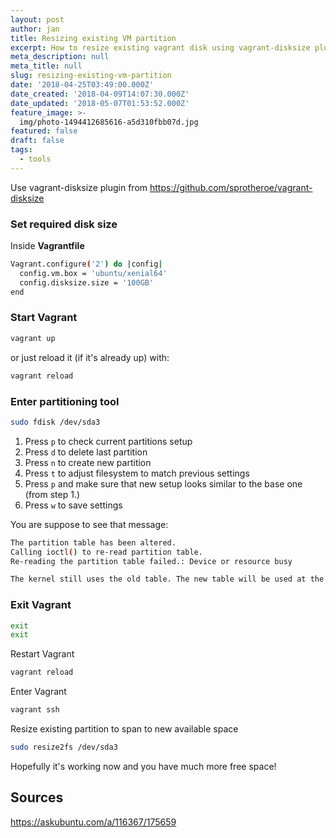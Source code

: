 ```yaml
---
layout: post
author: jan
title: Resizing existing VM partition
excerpt: How to resize existing vagrant disk using vagrant-disksize plugin.
meta_description: null
meta_title: null
slug: resizing-existing-vm-partition
date: '2018-04-25T03:49:00.000Z'
date_created: '2018-04-09T14:07:30.000Z'
date_updated: '2018-05-07T01:53:52.000Z'
feature_image: >-
  img/photo-1494412685616-a5d310fbb07d.jpg
featured: false
draft: false
tags:
  - tools
---
```

Use vagrant-disksize plugin from https://github.com/sprotheroe/vagrant-disksize

### Set required disk size
Inside **Vagrantfile**
```bash
Vagrant.configure('2') do |config|
  config.vm.box = 'ubuntu/xenial64'
  config.disksize.size = '100GB'
end
```

### Start Vagrant
```bash
vagrant up
```
or just reload it (if it's already up) with:
```bash
vagrant reload
```

### Enter partitioning tool
```bash
sudo fdisk /dev/sda3
```

1. Press `p` to check current partitions setup
2. Press `d` to delete last partition
3. Press `n` to create new partition
4. Press `t` to adjust filesystem to match previous settings
5. Press `p` and make sure that new setup looks similar to the base one (from step 1.)
6. Press `w` to save settings

You are suppose to see that message:
```bash
The partition table has been altered.
Calling ioctl() to re-read partition table.
Re-reading the partition table failed.: Device or resource busy

The kernel still uses the old table. The new table will be used at the next reboot or after you run partprobe(8) or kpartx(8).
```

### Exit Vagrant
```bash
exit
exit
```

Restart Vagrant
```bash
vagrant reload
```

Enter Vagrant
```bash
vagrant ssh
```

Resize existing partition to span to new available space
```bash
sudo resize2fs /dev/sda3
```

Hopefully it's working now and you have much more free space!


## Sources
https://askubuntu.com/a/116367/175659
